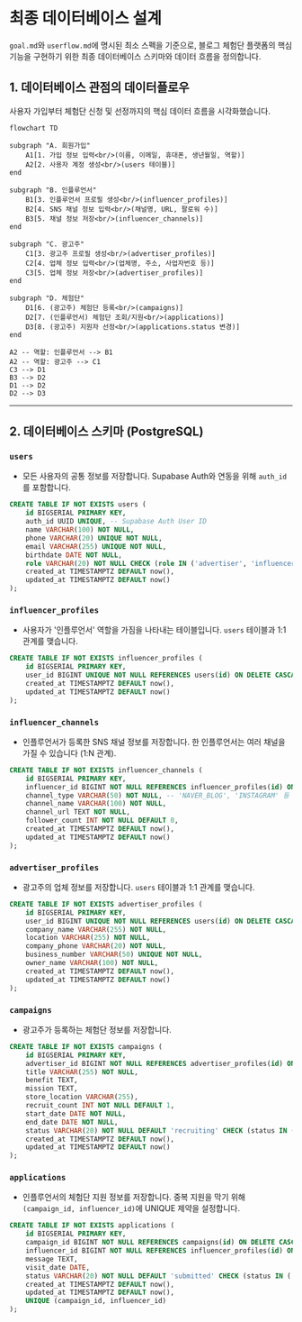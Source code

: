 # 최종 데이터베이스 설계

`goal.md`와 `userflow.md`에 명시된 최소 스펙을 기준으로, 블로그 체험단 플랫폼의 핵심 기능을 구현하기 위한 최종 데이터베이스 스키마와 데이터 흐름을 정의합니다.

## 1. 데이터베이스 관점의 데이터플로우

사용자 가입부터 체험단 신청 및 선정까지의 핵심 데이터 흐름을 시각화했습니다.

```mermaid
flowchart TD

subgraph "A. 회원가입"
    A1[1. 가입 정보 입력<br/>(이름, 이메일, 휴대폰, 생년월일, 역할)]
    A2[2. 사용자 계정 생성<br/>(users 테이블)]
end

subgraph "B. 인플루언서"
    B1[3. 인플루언서 프로필 생성<br/>(influencer_profiles)]
    B2[4. SNS 채널 정보 입력<br/>(채널명, URL, 팔로워 수)]
    B3[5. 채널 정보 저장<br/>(influencer_channels)]
end

subgraph "C. 광고주"
    C1[3. 광고주 프로필 생성<br/>(advertiser_profiles)]
    C2[4. 업체 정보 입력<br/>(업체명, 주소, 사업자번호 등)]
    C3[5. 업체 정보 저장<br/>(advertiser_profiles)]
end

subgraph "D. 체험단"
    D1[6. (광고주) 체험단 등록<br/>(campaigns)]
    D2[7. (인플루언서) 체험단 조회/지원<br/>(applications)]
    D3[8. (광고주) 지원자 선정<br/>(applications.status 변경)]
end

A2 -- 역할: 인플루언서 --> B1
A2 -- 역할: 광고주 --> C1
C3 --> D1
B3 --> D2
D1 --> D2
D2 --> D3
```

---

## 2. 데이터베이스 스키마 (PostgreSQL)

### **`users`**

*   모든 사용자의 공통 정보를 저장합니다. Supabase Auth와 연동을 위해 `auth_id`를 포함합니다.

```sql
CREATE TABLE IF NOT EXISTS users (
    id BIGSERIAL PRIMARY KEY,
    auth_id UUID UNIQUE, -- Supabase Auth User ID
    name VARCHAR(100) NOT NULL,
    phone VARCHAR(20) UNIQUE NOT NULL,
    email VARCHAR(255) UNIQUE NOT NULL,
    birthdate DATE NOT NULL,
    role VARCHAR(20) NOT NULL CHECK (role IN ('advertiser', 'influencer')),
    created_at TIMESTAMPTZ DEFAULT now(),
    updated_at TIMESTAMPTZ DEFAULT now()
);
```

### **`influencer_profiles`**

*   사용자가 '인플루언서' 역할을 가짐을 나타내는 테이블입니다. `users` 테이블과 1:1 관계를 맺습니다.

```sql
CREATE TABLE IF NOT EXISTS influencer_profiles (
    id BIGSERIAL PRIMARY KEY,
    user_id BIGINT UNIQUE NOT NULL REFERENCES users(id) ON DELETE CASCADE,
    created_at TIMESTAMPTZ DEFAULT now(),
    updated_at TIMESTAMPTZ DEFAULT now()
);
```

### **`influencer_channels`**

*   인플루언서가 등록한 SNS 채널 정보를 저장합니다. 한 인플루언서는 여러 채널을 가질 수 있습니다 (1:N 관계).

```sql
CREATE TABLE IF NOT EXISTS influencer_channels (
    id BIGSERIAL PRIMARY KEY,
    influencer_id BIGINT NOT NULL REFERENCES influencer_profiles(id) ON DELETE CASCADE,
    channel_type VARCHAR(50) NOT NULL, -- 'NAVER_BLOG', 'INSTAGRAM' 등
    channel_name VARCHAR(100) NOT NULL,
    channel_url TEXT NOT NULL,
    follower_count INT NOT NULL DEFAULT 0,
    created_at TIMESTAMPTZ DEFAULT now(),
    updated_at TIMESTAMPTZ DEFAULT now()
);
```

### **`advertiser_profiles`**

*   광고주의 업체 정보를 저장합니다. `users` 테이블과 1:1 관계를 맺습니다.

```sql
CREATE TABLE IF NOT EXISTS advertiser_profiles (
    id BIGSERIAL PRIMARY KEY,
    user_id BIGINT UNIQUE NOT NULL REFERENCES users(id) ON DELETE CASCADE,
    company_name VARCHAR(255) NOT NULL,
    location VARCHAR(255) NOT NULL,
    company_phone VARCHAR(20) NOT NULL,
    business_number VARCHAR(50) UNIQUE NOT NULL,
    owner_name VARCHAR(100) NOT NULL,
    created_at TIMESTAMPTZ DEFAULT now(),
    updated_at TIMESTAMPTZ DEFAULT now()
);
```

### **`campaigns`**

*   광고주가 등록하는 체험단 정보를 저장합니다.

```sql
CREATE TABLE IF NOT EXISTS campaigns (
    id BIGSERIAL PRIMARY KEY,
    advertiser_id BIGINT NOT NULL REFERENCES advertiser_profiles(id) ON DELETE CASCADE,
    title VARCHAR(255) NOT NULL,
    benefit TEXT,
    mission TEXT,
    store_location VARCHAR(255),
    recruit_count INT NOT NULL DEFAULT 1,
    start_date DATE NOT NULL,
    end_date DATE NOT NULL,
    status VARCHAR(20) NOT NULL DEFAULT 'recruiting' CHECK (status IN ('recruiting', 'closed', 'completed')),
    created_at TIMESTAMPTZ DEFAULT now(),
    updated_at TIMESTAMPTZ DEFAULT now()
);
```

### **`applications`**

*   인플루언서의 체험단 지원 정보를 저장합니다. 중복 지원을 막기 위해 `(campaign_id, influencer_id)`에 UNIQUE 제약을 설정합니다.

```sql
CREATE TABLE IF NOT EXISTS applications (
    id BIGSERIAL PRIMARY KEY,
    campaign_id BIGINT NOT NULL REFERENCES campaigns(id) ON DELETE CASCADE,
    influencer_id BIGINT NOT NULL REFERENCES influencer_profiles(id) ON DELETE CASCADE,
    message TEXT,
    visit_date DATE,
    status VARCHAR(20) NOT NULL DEFAULT 'submitted' CHECK (status IN ('submitted', 'selected', 'rejected')),
    created_at TIMESTAMPTZ DEFAULT now(),
    updated_at TIMESTAMPTZ DEFAULT now(),
    UNIQUE (campaign_id, influencer_id)
);
```